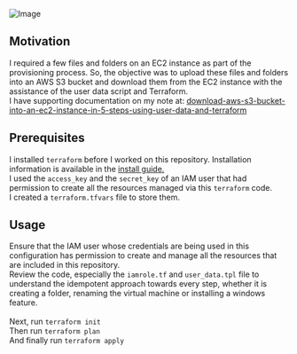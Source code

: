 ![Image](https://skdevops.files.wordpress.com/2021/12/59.image-1.png)
## Motivation
I required a few files and folders on an EC2 instance as part of the provisioning process. So, the objective was to upload these files and folders into an AWS S3 bucket and download them from the EC2 instance with the assistance of the user data script and Terraform.
<br />I have supporting documentation on my note at: [download-aws-s3-bucket-into-an-ec2-instance-in-5-steps-using-user-data-and-terraform](https://skundunotes.com/2021/12/17/download-aws-s3-bucket-into-an-ec2-instance-in-5-steps-using-user-data-and-terraform/)
## Prerequisites
I installed `terraform` before I worked on this repository. Installation information is available in the [install guide.](https://www.terraform.io/downloads.html) <br />I used the `access_key` and the `secret_key` of an IAM user that had permission to create all the resources managed via this `terraform` code.
<br />I created a `terraform.tfvars` file to store them.
## Usage
Ensure that the IAM user whose credentials are being used in this configuration has permission to create and manage all the resources that are included in this repository.
<br />Review the code, especially the `iamrole.tf` and `user_data.tpl` file to understand the idempotent approach towards every step, whether it is creating a folder, renaming the virtual machine or installing a windows feature.
<br />
<br />Next, run `terraform init` 
<br />Then run `terraform plan`
<br />And finally run `terraform apply`
